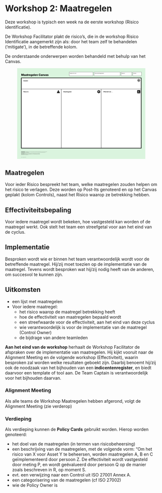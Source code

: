# Workshop 2: Maatregelen

Deze workshop is typisch een week na de eerste workshop (Risico identificatie).

De Workshop Facilitator plakt de risico’s, die in de workshop Risico Identificatie aangemerkt zijn als: door het team zelf te behandelen (‘mitigate’), in de betreffende kolom.

De onderstaande onderwerpen worden behandeld met behulp van het Canvas.

<figure><img src="../.gitbook/assets/Maatregelen Canvas.png" alt=""><figcaption></figcaption></figure>

## Maatregelen

Voor ieder Risico bespreekt het team, welke maatregelen zouden helpen om het risico te verlagen. Deze worden op Post-Its genoteerd en op het Canvas geplakt (kolom Controls), naast het Risico waarop ze betrekking hebben.

## Effectiviteitsbepaling

Voor iedere maatregel wordt bekeken, hoe vastgesteld kan worden of de maatregel werkt. Ook stelt het team een streefgetal voor aan het eind van de cyclus.

## Implementatie

Besproken wordt wie er binnen het team verantwoordelijk wordt voor de betreffende maatregel. Hij/zij moet toezien op de implementatie van de maatregel. Tevens wordt besproken wat hij/zij nodig heeft van de anderen, om succesvol te kunnen zijn.

## Uitkomsten

* een lijst met maatregelen
* Voor iedere maatregel:
  * het risico waarop de maatregel betrekking heeft
  * hoe de effectiviteit van maatregelen bepaald wordt
  * een streefwaarde voor de effectiviteit, aan het eind van deze cyclus
  * wie verantwoordelijk is voor de implementatie van de maatregel (Control Owner)
  * de bijdrage van andere teamleden

**Aan het eind van de workshop** herhaalt de Workshop Facilitator de afspraken over de implementatie van maatregelen. Hij kijkt vooruit naar de Alignment Meeting en de volgende workshop (Effectiviteit), waarin besproken zal worden welke resultaten geboekt zijn. Daarbij benoemt hij/zij ook de noodzaak van het bijhouden van een **indicentenregister**, en biedt daarvoor een template of tool aan. De Team Captain is verantwoordelijk voor het bijhouden daarvan.

### Alignment Meeting

Als alle teams de Workshop Maatregelen hebben afgerond, volgt de Alignment Meeting (zie verderop)

### Verdieping

Als verdieping kunnen de **Policy Cards** gebruikt worden. Hierop worden genoteerd:

* het doel van de maatregelen (in termen van risicobeheersing)
* een beschrijving van de maatregelen, met de volgende vorm: “Om het risico van X voor Asset Y te beheersen, worden maatregelen A, B en C geïmplementeerd door persoon Z. De effectiviteit wordt vastgesteld door meting P, en wordt geëvalueerd door persoon Q op de manier zoals beschreven in R, op moment S.
* evt. een verwijzing naar een Control uit ISO 27001 Annex A.
* een categorisering van de maatregelen (cf ISO 27002)
* wie de Policy Owner is
